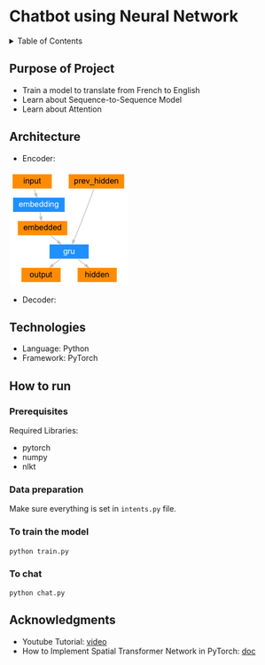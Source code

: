 #  Chatbot using Neural Network

<details>
  <summary>Table of Contents</summary>
  <ol>
    <li><a href="#purpose-of-project">Purpose of Project</a></li>
    <li><a href="#architecture">Architecture</a></li>
    <li><a href="#technologies">Technologies</a></li>
    <li><a href="#how-to-run">How to run</a></li>
    <li><a href="#acknowledgments">Acknowledgments</a></li>
  </ol>
</details>

## Purpose of Project

* Train a model to translate from French to English
* Learn about Sequence-to-Sequence Model
* Learn about Attention

## Architecture

* Encoder:

![Alt text](images/encoder-network.png "Title")
* Decoder:

## Technologies

* Language: Python
* Framework: PyTorch

## How to run

### Prerequisites

Required Libraries:
* pytorch
* numpy
* nlkt

### Data preparation

Make sure everything is set in `intents.py` file.

### To train the model
```
python train.py
```

### To chat
```
python chat.py
```

## Acknowledgments

* Youtube Tutorial: [video](https://www.youtube.com/watch?v=yN7qfBhfGqs)
* How to Implement Spatial Transformer Network in PyTorch: [doc](https://pytorch.org/tutorials/intermediate/spatial_transformer_tutorial.html)
